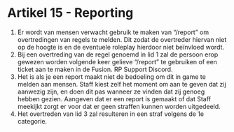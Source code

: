 # Artikel 15 - Reporting

1. Er wordt van mensen verwacht gebruik te maken van “/report” om overtredingen van regels te melden. Dit zodat de overtreder hiervan niet op de hoogte is en de eventuele roleplay hierdoor niet beïnvloed wordt.
2. Bij een overtreding van de regel genoemd in lid 1 zal de persoon erop gewezen worden volgende keer gelieve “/report” te gebruiken of een ticket aan te maken in de Fusion. RP Support Discord.
3. Het is als je een report maakt niet de bedoeling om dit in game te melden aan mensen. Staff kiest zelf het moment om aan te geven dat zij aanwezig zijn, en doen dit pas wanneer ze vinden dat zij genoeg hebben gezien. Aangeven dat er een report is gemaakt of dat Staff meekijkt zorgt er voor dat er geen straffen kunnen worden uitgedeeld.
4. Het overtreden van lid 3 zal resulteren in een straf volgens de 1e categorie.
